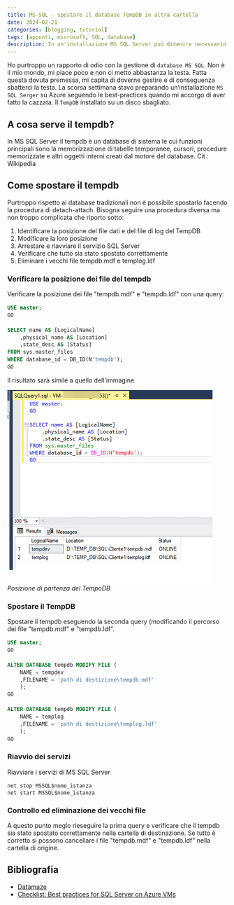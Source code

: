 ```yaml
---
title: MS-SQL - spostare il database TempDB in altra cartella
date: 2024-02-21
categories: [blogging, tutorial]
tags: [appunti, microsoft, SQL, database]
description: In un'installazione MS SQL Server può divenire necessario spostare i database di sistema come il TempDB. 
---
```

Ho purtroppo un rapporto di odio con la gestione di `database MS SQL`. Non è il mio mondo, mi piace poco e non ci metto abbastanza la testa.
Fatta questa dovuta premessa, mi capita di doverne gestire e di conseguenza sbatterci la testa.
La scorsa settimana stavo preparando un’installazione `MS SQL Serger` su Azure seguendo le best-practices quando mi accorgo di aver fatto la cazzata. Il `TempDB` installato su un disco sbagliato.

## A cosa serve il tempdb?
In MS SQL Server il tempdb è un database di sistema le cui funzioni principali sono la memorizzazione di tabelle temporanee, cursori, procedure memorizzate e altri oggetti interni creati dal motore del database. Cit.: Wikipedia

## Come spostare il tempdb
Purtroppo rispetto ai database tradizionali non è possibile spostarlo facendo la procedura di detach-attach. Bisogna seguire una procedura diversa ma non troppo complicata che riporto sotto:
1. Identificare la posizione del file dati e del file di log del TempDB
2. Modificare la loro posizione 
3. Arrestare e riavviare il servizio SQL Server
4. Verificare che tutto sia stato spostato correttamente
5. Eliminare i vecchi file tempdb.mdf e templog.ldf

### Verificare la posizione dei file del tempdb 
Verificare la posizione dei file "tempdb.mdf" e "tempdb.ldf" con una query:
```sql
USE master;
GO

SELECT name AS [LogicalName]
	,physical_name AS [Location]
	,state_desc AS [Status]
FROM sys.master_files
WHERE database_id = DB_ID(N'tempdb');
GO
```

Il risultato sarà simile a quello dell'immagine

![Posizione del tempdb](/assets/2024-02-21/sql-temp-db.png)
_Posizione di partenza del TempoDB_
### Spostare il TempDB
Spostare il tempdb eseguendo la seconda query (modificando il percorso dei file "tempdb.mdf" e "tempdb.ldf".
```sql
USE master;
GO

ALTER DATABASE tempdb MODIFY FILE (
	NAME = tempdev
	,FILENAME = 'path di destizione\tempdb.mdf'
	);
GO

ALTER DATABASE tempdb MODIFY FILE (
	NAME = templog
	,FILENAME = 'path di destizione\templog.ldf'
	);
GO
```
### Riavvio dei servizi
Riavviare i servizi di MS SQL Server
```
net stop MSSQL$nome_istanza
net start MSSQL$nome_istanza
```

### Controllo ed eliminazione dei vecchi file
A questo punto meglo rieseguire la prima query e verificare che il tempdb sia stato spostato correttamente  nella cartella di destinazione.
Se tutto è corretto si possono cancellare i file "tempdb.mdf" e "tempdb.ldf" nella cartella di origine.

## Bibliografia
- [Datamaze](https://www.datamaze.it/blogs/post/come-spostare-il-tempdb-su-una-nuova-unit%C3%A0-disco)
- [Checklist: Best practices for SQL Server on Azure VMs](https://learn.microsoft.com/en-us/azure/azure-sql/virtual-machines/windows/performance-guidelines-best-practices-checklist?view=azuresql)
